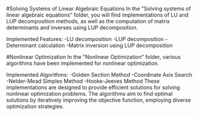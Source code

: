 #Solving Systems of Linear Algebraic Equations
In the "Solving systems of linear algebraic equations" folder, you will find implementations of LU and LUP decomposition methods, as well as the computation of matrix determinants and inverses using LUP decomposition.

Implemented Features:
  -LU decomposition
  -LUP decomposition
  -Determinant calculation
  -Matrix inversion using LUP decomposition

#Nonlinear Optimization
In the "Nonlinear Optimization" folder, various algorithms have been implemented for nonlinear optimization.

Implemented Algorithms:
  -Golden Section Method
  -Coordinate Axis Search
  -Nelder-Mead Simplex Method
  -Hooke-Jeeves Method
These implementations are designed to provide efficient solutions for solving nonlinear optimization problems. The algorithms aim to find optimal solutions by iteratively improving the objective function, employing diverse optimization strategies.
